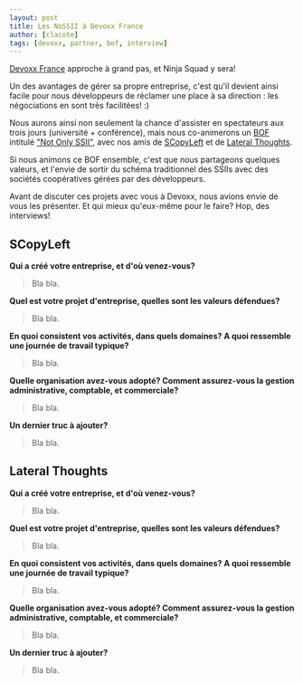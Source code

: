 ```yaml
---
layout: post
title: Les NoSSII à Devoxx France
author: [clacote]
tags: [devoxx, partner, bof, interview]
---
```


[Devoxx France](www.devoxx.fr "Site de Devoxx France") approche à grand pas, et Ninja Squad y sera!

Un des avantages de gérer sa propre entreprise, c'est qu'il devient ainsi facile pour nous développeurs de réclamer une place à sa direction : les négociations en sont très facilitées! :)

Nous aurons ainsi non seulement la chance d'assister en spectateurs aux trois jours (université + conférence), mais nous co-animerons un <a href="http://en.wikipedia.org/wiki/Birds_of_a_Feather_(computing)" title="Définition d'un Birds of a Feather sur Wikipedia">BOF</a> intitulé ["Not Only SSII"](http://www.devoxx.com/display/FR13/BOF+Not+Only+SSII "Détail du BOF Not Only SSII à Devox France"), avec nos amis de [SCopyLeft](http://scopyleft.fr "Site de SCopyLeft") et de [Lateral Thoughts](http://www.lateral-thoughts.com "Site de SCopyLeft").

Si nous animons ce BOF ensemble, c'est que nous partageons quelques valeurs, et l'envie de sortir du schéma traditionnel des SSIIs avec des sociétés coopératives gérées par des développeurs.

Avant de discuter ces projets avec vous à Devoxx, nous avions envie de vous les présenter. Et qui mieux qu'eux-même pour le faire? Hop, des interviews! 

## SCopyLeft

**Qui a créé votre entreprise, et d'où venez-vous?**

> Bla bla.

**Quel est votre projet d'entreprise, quelles sont les valeurs défendues?**

> Bla bla.

**En quoi consistent vos activités, dans quels domaines? A quoi ressemble une journée de travail typique?**

> Bla bla.

**Quelle organisation avez-vous adopté? Comment assurez-vous la gestion administrative, comptable, et commerciale?**

> Bla bla.

**Un dernier truc à ajouter?**

> Bla bla.


## Lateral Thoughts

**Qui a créé votre entreprise, et d'où venez-vous?**

> Bla bla.

**Quel est votre projet d'entreprise, quelles sont les valeurs défendues?**

> Bla bla.

**En quoi consistent vos activités, dans quels domaines? A quoi ressemble une journée de travail typique?**

> Bla bla.

**Quelle organisation avez-vous adopté? Comment assurez-vous la gestion administrative, comptable, et commerciale?**

> Bla bla.

**Un dernier truc à ajouter?**

> Bla bla.

